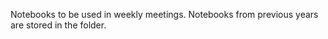 Notebooks to be used in weekly meetings. Notebooks from previous years are stored in the folder. 



